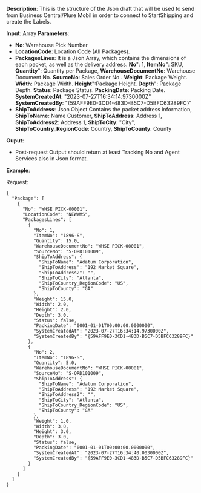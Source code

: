 **Description**:
This is the structure of the Json draft that will be used to send from Business Central/Plure Mobil in order to connect to StartShipping and create the Labels.

**Input**: Array
**Parameters**: 
-	**No**: Warehouse Pick Number
-	**LocationCode**: Location Code (All Packages).
-	**PackagesLines**: It is a Json Array, which contains the dimensions of each packet, as well as the delivery address.
          **No**": 1,
          **ItemNo**": SKU,
          **Quantity**": Quantity per Package,
          **WarehouseDocumentNo**: Warehouse Document No.
          **SourceNo**: Sales Order No..
          **Weight**: Package Weight.
          **Width**: Package Width.
          **Height**":Package Height.
          **Depth**": Package Depth.
          **Status**: Package Status.
          **PackingDate**: Packing Date.
          **SystemCreatedAt**: "2023-07-27T16:34:14.9730000Z"
          **SystemCreatedBy**: "{59AFF9E0-3CD1-483D-B5C7-D5BFC63289FC}" 
-	**ShipToAddress**: 
            Json Object Contains the packet address information, 
            **ShipToName**:  Name Customer,
            **ShipToAddress**: Address 1,
            **ShipToAddress2**: Address 1,
            **ShipToCity**: "City",
            **ShipToCountry_RegionCode**: Country,
            **ShipToCounty**: County
           

**Ouput**: 
-	Post-request Output should return at least Tracking No and Agent Services also in Json format.


**Example**:

Request:
```
{
  "Package": [
    {
      "No": "WHSE PICK-00001",
      "LocationCode": "NEWWMS",
      "PackagesLines": [
        {
          "No": 1,
          "ItemNo": "1896-S",
          "Quantity": 15.0,
          "WarehouseDocumentNo": "WHSE PICK-00001",
          "SourceNo": "S-ORD101009",
          "ShipToAddress": {
            "ShipToName": "Adatum Corporation",
            "ShipToAddress": "192 Market Square",
            "ShipToAddress2": "",
            "ShipToCity": "Atlanta",
            "ShipToCountry_RegionCode": "US",
            "ShipToCounty": "GA"
          },
          "Weight": 15.0,
          "Width": 2.0,
          "Height": 2.0,
          "Depth": 3.0,
          "Status": false,
          "PackingDate": "0001-01-01T00:00:00.0000000",
          "SystemCreatedAt": "2023-07-27T16:34:14.9730000Z",
          "SystemCreatedBy": "{59AFF9E0-3CD1-483D-B5C7-D5BFC63289FC}"
        },
        {
          "No": 2,
          "ItemNo": "1896-S",
          "Quantity": 5.0,
          "WarehouseDocumentNo": "WHSE PICK-00001",
          "SourceNo": "S-ORD101009",
          "ShipToAddress": {
            "ShipToName": "Adatum Corporation",
            "ShipToAddress": "192 Market Square",
            "ShipToAddress2": "",
            "ShipToCity": "Atlanta",
            "ShipToCountry_RegionCode": "US",
            "ShipToCounty": "GA"
          },
          "Weight": 1.0,
          "Width": 3.0,
          "Height": 3.0,
          "Depth": 3.0,
          "Status": false,
          "PackingDate": "0001-01-01T00:00:00.0000000",
          "SystemCreatedAt": "2023-07-27T16:34:40.0030000Z",
          "SystemCreatedBy": "{59AFF9E0-3CD1-483D-B5C7-D5BFC63289FC}"
        }
      ]
    }
  ]
}
```

